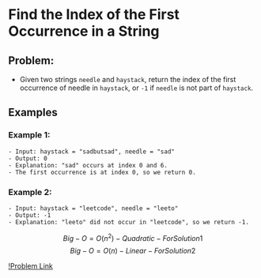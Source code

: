 # Find the Index of the First Occurrence in a String

## Problem:

- Given two strings `needle` and `haystack`, return the index of the first occurrence of needle in `haystack`, or `-1` if `needle` is not part of `haystack`.

## Examples

### Example 1:

    - Input: haystack = "sadbutsad", needle = "sad"
    - Output: 0
    - Explanation: "sad" occurs at index 0 and 6.
    - The first occurrence is at index 0, so we return 0.

### Example 2:

    - Input: haystack = "leetcode", needle = "leeto"
    - Output: -1
    - Explanation: "leeto" did not occur in "leetcode", so we return -1.

$$Big-O = O(n^2) - Quadratic - For Solution 1$$
$$Big-O = O(n) - Linear - For Solution 2$$

[!Problem Link](https://leetcode.com/problems/find-the-index-of-the-first-occurrence-in-a-string/)
